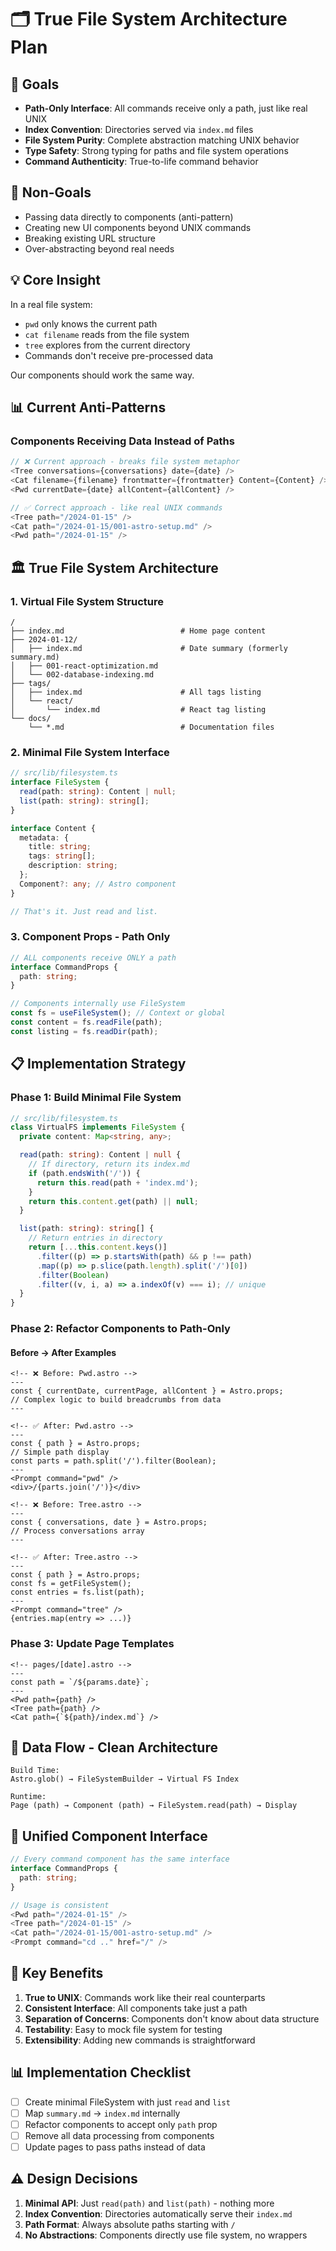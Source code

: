 # 🗂️ True File System Architecture Plan

## 🎯 Goals

- **Path-Only Interface**: All commands receive only a path, just like real UNIX
- **Index Convention**: Directories served via `index.md` files
- **File System Purity**: Complete abstraction matching UNIX behavior
- **Type Safety**: Strong typing for paths and file system operations
- **Command Authenticity**: True-to-life command behavior

## 🚫 Non-Goals

- Passing data directly to components (anti-pattern)
- Creating new UI components beyond UNIX commands
- Breaking existing URL structure
- Over-abstracting beyond real needs

## 💡 Core Insight

In a real file system:

- `pwd` only knows the current path
- `cat filename` reads from the file system
- `tree` explores from the current directory
- Commands don't receive pre-processed data

Our components should work the same way.

## 📊 Current Anti-Patterns

### Components Receiving Data Instead of Paths

```typescript
// ❌ Current approach - breaks file system metaphor
<Tree conversations={conversations} date={date} />
<Cat filename={filename} frontmatter={frontmatter} Content={Content} />
<Pwd currentDate={date} allContent={allContent} />

// ✅ Correct approach - like real UNIX commands
<Tree path="/2024-01-15" />
<Cat path="/2024-01-15/001-astro-setup.md" />
<Pwd path="/2024-01-15" />
```

## 🏛️ True File System Architecture

### 1. Virtual File System Structure

```
/
├── index.md                          # Home page content
├── 2024-01-12/
│   ├── index.md                      # Date summary (formerly summary.md)
│   ├── 001-react-optimization.md
│   └── 002-database-indexing.md
├── tags/
│   ├── index.md                      # All tags listing
│   └── react/
│       └── index.md                  # React tag listing
└── docs/
    └── *.md                          # Documentation files
```

### 2. Minimal File System Interface

```typescript
// src/lib/filesystem.ts
interface FileSystem {
  read(path: string): Content | null;
  list(path: string): string[];
}

interface Content {
  metadata: {
    title: string;
    tags: string[];
    description: string;
  };
  Component?: any; // Astro component
}

// That's it. Just read and list.
```

### 3. Component Props - Path Only

```typescript
// ALL components receive ONLY a path
interface CommandProps {
  path: string;
}

// Components internally use FileSystem
const fs = useFileSystem(); // Context or global
const content = fs.readFile(path);
const listing = fs.readDir(path);
```

## 📋 Implementation Strategy

### Phase 1: Build Minimal File System

```typescript
// src/lib/filesystem.ts
class VirtualFS implements FileSystem {
  private content: Map<string, any>;

  read(path: string): Content | null {
    // If directory, return its index.md
    if (path.endsWith('/')) {
      return this.read(path + 'index.md');
    }
    return this.content.get(path) || null;
  }

  list(path: string): string[] {
    // Return entries in directory
    return [...this.content.keys()]
      .filter((p) => p.startsWith(path) && p !== path)
      .map((p) => p.slice(path.length).split('/')[0])
      .filter(Boolean)
      .filter((v, i, a) => a.indexOf(v) === i); // unique
  }
}
```

### Phase 2: Refactor Components to Path-Only

#### Before → After Examples

```astro
<!-- ❌ Before: Pwd.astro -->
---
const { currentDate, currentPage, allContent } = Astro.props;
// Complex logic to build breadcrumbs from data
---

<!-- ✅ After: Pwd.astro -->
---
const { path } = Astro.props;
// Simple path display
const parts = path.split('/').filter(Boolean);
---
<Prompt command="pwd" />
<div>/{parts.join('/')}</div>
```

```astro
<!-- ❌ Before: Tree.astro -->
---
const { conversations, date } = Astro.props;
// Process conversations array
---

<!-- ✅ After: Tree.astro -->
---
const { path } = Astro.props;
const fs = getFileSystem();
const entries = fs.list(path);
---
<Prompt command="tree" />
{entries.map(entry => ...)}
```

### Phase 3: Update Page Templates

```astro
<!-- pages/[date].astro -->
---
const path = `/${params.date}`;
---
<Pwd path={path} />
<Tree path={path} />
<Cat path={`${path}/index.md`} />
```

## 🔄 Data Flow - Clean Architecture

```
Build Time:
Astro.glob() → FileSystemBuilder → Virtual FS Index

Runtime:
Page (path) → Component (path) → FileSystem.read(path) → Display
```

## 📐 Unified Component Interface

```typescript
// Every command component has the same interface
interface CommandProps {
  path: string;
}

// Usage is consistent
<Pwd path="/2024-01-15" />
<Tree path="/2024-01-15" />
<Cat path="/2024-01-15/001-astro-setup.md" />
<Prompt command="cd .." href="/" />
```

## 🎯 Key Benefits

1. **True to UNIX**: Commands work like their real counterparts
2. **Consistent Interface**: All components take just a path
3. **Separation of Concerns**: Components don't know about data structure
4. **Testability**: Easy to mock file system for testing
5. **Extensibility**: Adding new commands is straightforward

## 📊 Implementation Checklist

- [ ] Create minimal FileSystem with just `read` and `list`
- [ ] Map `summary.md` → `index.md` internally
- [ ] Refactor components to accept only `path` prop
- [ ] Remove all data processing from components
- [ ] Update pages to pass paths instead of data

## ⚠️ Design Decisions

1. **Minimal API**: Just `read(path)` and `list(path)` - nothing more
2. **Index Convention**: Directories automatically serve their `index.md`
3. **Path Format**: Always absolute paths starting with `/`
4. **No Abstractions**: Components directly use file system, no wrappers
